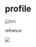 # profile

<img src="https://github-readme-stats.vercel.app/api?username=tearsforyears&amp;bg_color=30,e96443,904e95&amp;title_color=fff&amp;text_color=fff" alt="50%" style="zoom:80%;" />

refrence

<a href="https://github.com/anuraghazra/convoychat">
  <img align="center" src="https://github-readme-stats.vercel.app/api/pin/?username=tearsforyears&repo=note&&bg_color=30,e96443,904e95&title_color=fff&text_color=fff" /></a>

